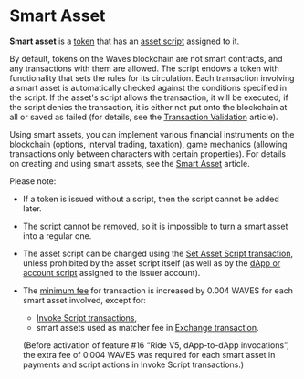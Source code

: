 # Smart Asset

**Smart asset** is a [token](/en/blockchain/token/) that has an [asset script](/en/ride/script/script-types/asset-script) assigned to it.

By default, tokens on the Waves blockchain are not smart contracts, and any transactions with them are allowed. The script endows a token with functionality that sets the rules for its circulation. Each transaction involving a smart asset is automatically checked against the conditions specified in the script. If the asset's script allows the transaction, it will be executed; if the script denies the transaction, it is either not put onto the blockchain at all or saved as failed (for details, see the [Transaction Validation](/en/blockchain/transaction/transaction-validation) article).

Using smart assets, you can implement various financial instruments on the blockchain (options, interval trading, taxation), game mechanics (allowing transactions only between characters with certain properties). For details on creating and using smart assets, see the [Smart Asset](/en/building-apps/smart-contracts/what-is-smart-asset) article.

Please note:

* If a token is issued without a script, then the script cannot be added later.
* The script cannot be removed, so it is impossible to turn a smart asset into a regular one.
* The asset script can be changed using the [Set Asset Script transaction](/en/blockchain/transaction-type/set-asset-script-transaction), unless prohibited by the asset script itself (as well as by the [dApp or account script](/en/blockchain/account/dapp) assigned to the issuer account).
* The [minimum fee](/en/blockchain/transaction/transaction-fee) for transaction is increased by 0.004 WAVES for each smart asset involved, except for:
   * [Invoke Script transactions](/en/blockchain/transaction-type/invoke-script-transaction),
   * smart assets used as matcher fee in [Exchange transaction](/en/blockchain/transaction-type/exchange-transaction).

   (Before activation of feature #16 “Ride V5, dApp-to-dApp invocations”, the extra fee of 0.004 WAVES was required for each smart asset in payments and script actions in Invoke Script transactions.)
